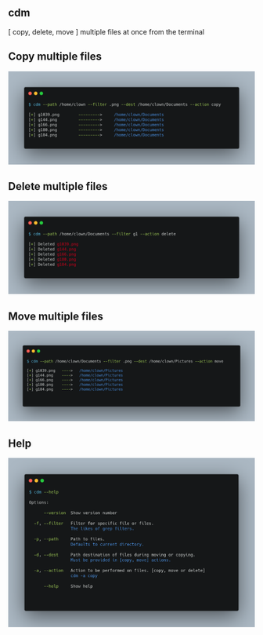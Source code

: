 ## cdm
[ copy, delete, move ] multiple files at once from the terminal


## Copy multiple files
![](https://github.com/Inffinite/cdm/blob/main/copy.png?raw=true)


## Delete multiple files
![](https://github.com/Inffinite/cdm/blob/main/delete.png?raw=true)


## Move multiple files
![](https://github.com/Inffinite/cdm/blob/main/move.png?raw=true)

## Help
![](https://github.com/Inffinite/cdm/blob/main/help.png?raw=true)
